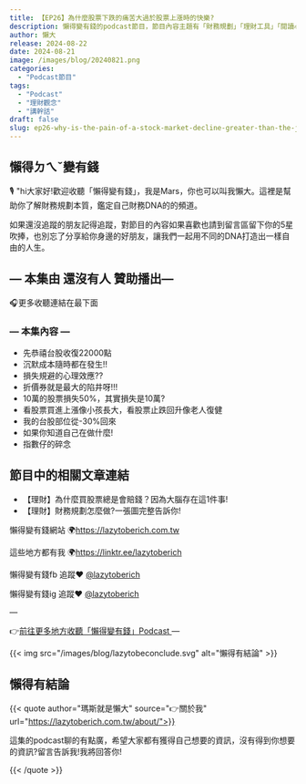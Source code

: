 ```yaml
---
title: 【EP26】為什麼股票下跌的痛苦大過於股票上漲時的快樂?
description: 懶得變有錢的podcast節目，節目內容主題有「財務規劃」「理財工具」「閱讀心得」「職涯與生活」，內容涵蓋了你與金錢會產生的所有關係。如果想要讓自己對「財務規劃」的本質有更進一步的認識，歡迎訂閱、追蹤、分享並歡迎進一步提出你的想法，讓更多人一起財務有規劃、快樂有方法。
author: 懶大
release: 2024-08-22
date: 2024-08-21
image: /images/blog/20240821.png
categories:
  - "Podcast節目"
tags:
  - "Podcast"
  - "理財觀念"
  - "講幹話"
draft: false
slug: ep26-why-is-the-pain-of-a-stock-market-decline-greater-than-the-joy-of-a-stock-market-rise
---
```


## 懶得ㄉㄟˇ變有錢

🎙️ "hi大家好!歡迎收聽「懶得變有錢」，我是Mars，你也可以叫我懶大。這裡是幫助你了解財務規劃本質，鑑定自己財務DNA的的頻道。

如果還沒追蹤的朋友記得追蹤，對節目的內容如果喜歡也請到留言區留下你的5星吹捧，也別忘了分享給你身邊的好朋友，讓我們一起用不同的DNA打造出一樣自由的人生。

## — 本集由 還沒有人 贊助播出—

🎧更多收聽連結在最下面

### — 本集內容 —

- 先恭禧台股收復22000點
- 沉默成本隨時都在發生!!
- 損失規避的心理效應??
- 折價券就是最大的陷井呀!!!
- 10萬的股票損失50%，其實損失是10萬?
- 看股票買進上漲像小孩長大，看股票止跌回升像老人復健
- 我的台股部位從-30%回來
- 如果你知道自己在做什麼!
- 指數仔的碎念

## 節目中的相關文章連結

- 【理財】為什麼買股票總是會賠錢？因為大腦存在這1件事!
- 【理財】財務規劃怎麼做?一張圖完整告訴你!

懶得變有錢網站 🌍https://lazytoberich.com.tw

這些地方都有我 🌍https://linktr.ee/lazytoberich

懶得變有錢fb 追蹤❤️ [@lazytoberich](https://www.facebook.com/lazytoberich)

懶得變有錢ig 追蹤❤️ [@lazytoberich](https://www.instagram.com/lazytoberich/)

—

👉[前往更多地方收聽「懶得變有錢」Podcast
](https://solink.soundon.fm/lazytoberich)
—

{{< img src="/images/blog/lazytobeconclude.svg" alt="懶得有結論" >}}

## 懶得有結論

{{< quote author="瑪斯就是懶大" source="👉關於我" url="https://lazytoberich.com.tw/about/">}}

這集的podcast聊的有點廣，希望大家都有獲得自己想要的資訊，沒有得到你想要的資訊?留言告訴我!我將回答你!

{{< /quote >}}
